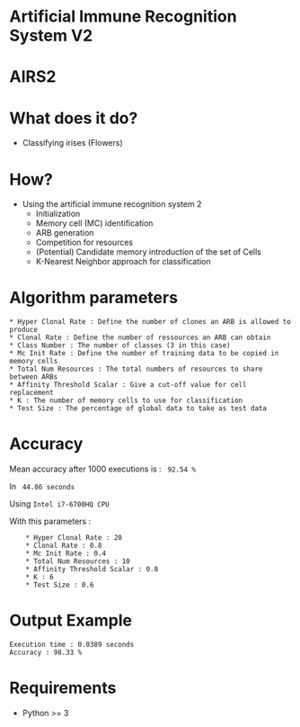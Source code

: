 # Artificial Immune Recognition System V2
# AIRS2

# What does it do?
* Classifying irises (Flowers)

# How?
* Using the artificial immune recognition system 2 
    * Initialization
    * Memory cell (MC) identification
    * ARB generation 
    * Competition for resources
    * (Potential) Candidate memory introduction of the set of Cells 
    * K-Nearest Neighbor approach for classification

# Algorithm parameters
    * Hyper Clonal Rate : Define the number of clones an ARB is allowed to produce
    * Clonal Rate : Define the number of ressources an ARB can obtain
    * Class Number : The number of classes (3 in this case)
    * Mc Init Rate : Define the number of training data to be copied in memory cells 
    * Total Num Resources : The total numbers of resources to share between ARBs
    * Affinity Threshold Scalar : Give a cut-off value for cell replacement
    * K : The number of memory cells to use for classification
    * Test Size : The percentage of global data to take as test data
    
# Accuracy
Mean accuracy after 1000 executions is : ``` 92.54 %```

In ``` 44.06 seconds```

Using ```Intel i7-6700HQ CPU```

With this parameters :
```
    * Hyper Clonal Rate : 20
    * Clonal Rate : 0.8
    * Mc Init Rate : 0.4 
    * Total Num Resources : 10
    * Affinity Threshold Scalar : 0.8
    * K : 6
    * Test Size : 0.6
```

# Output Example
```
Execution time : 0.0389 seconds
Accuracy : 98.33 %
``` 

# Requirements

* Python >= 3

